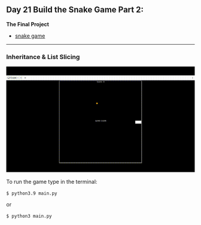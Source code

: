 ## Day 21 Build the Snake Game Part 2: 

**The Final Project**

- [snake game](https://replit.com/@supercodr/snake-game-21)

---

### Inheritance & List Slicing

![](snake-day-21.gif)

To run the game type in the terminal:
```
$ python3.9 main.py
```
or
```
$ python3 main.py
```
